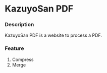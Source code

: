 # KazuyoSan PDF
### Description
KazuyoSan PDF is a website to process a PDF.

### Feature
  1. Compress
  2. Merge
